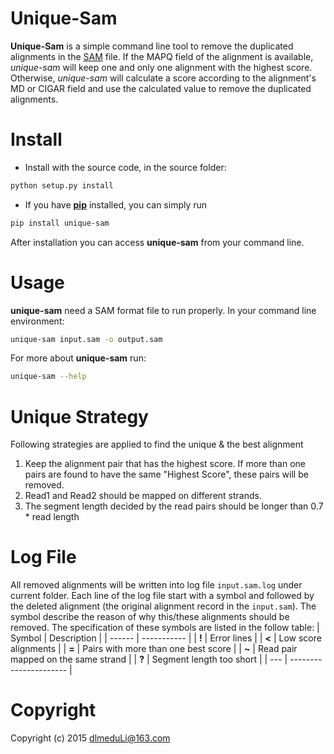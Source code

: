 Unique-Sam
==========

**Unique-Sam** is a simple command line tool to remove the duplicated alignments in the [SAM](https://github.com/samtools/hts-specs) file. If the MAPQ field of the alignment is available, *unique-sam* will keep one and only one alignment with the highest score. Otherwise, *unique-sam* will calculate a score according to the alignment's MD or CIGAR field and use the calculated value to remove the duplicated alignments.

Install
=====
- Install with the source code, in the source folder:
```bash
python setup.py install
```

- If you have [**pip**](https://pip.pypa.io/en/latest/index.html) installed, you can simply run 
```bash
pip install unique-sam
``` 
After installation you can access **unique-sam** from your command line.

Usage
=====
**unique-sam** need a SAM format file to run properly. In your command line environment:
```bash
unique-sam input.sam -o output.sam
```
For more about **unique-sam** run:
```bash
unique-sam --help
```

Unique Strategy
=============

Following strategies are applied to find the unique & the best alignment

1. Keep the alignment pair that has the highest score. If more than one pairs are found to have the same "Highest Score", these pairs will be removed. 
2. Read1 and Read2 should be mapped on different strands.
3. The segment length decided by the read pairs should be longer than 0.7 * read length

Log File
=============

All removed alignments will be written into log file `input.sam.log` under current folder. Each line of the log file start with a symbol and followed by the deleted alignment (the original alignment record in the `input.sam`). The symbol describe the reason of why this/these alignments should be removed. The specification of these symbols are listed in the follow table:
| Symbol | Description |
| ------ | ----------- |
| **!** | Error lines |
| **<** | Low score alignments |
| **=** | Pairs with more than one best score |
| **~** | Read pair mapped on the same strand |
| **?** | Segment length too short |
| --- | ---------------------- |
 
Copyright
========
Copyright (c) 2015 [dlmeduLi@163.com](mailto:dlmeduLi@163.com)

